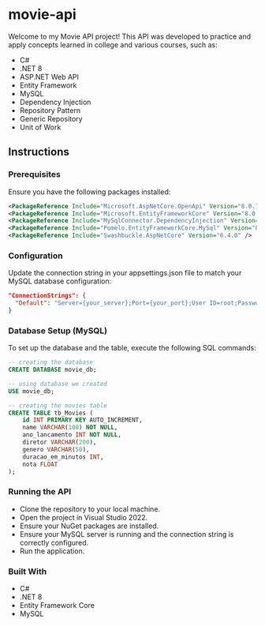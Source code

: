 
  <h1>movie-api</h1>
  <p>Welcome to my Movie API project! This API was developed to practice and apply concepts learned in college and various courses, such as:</p>
  
  * C#
  * .NET 8
  * ASP.NET Web API
  * Entity Framework
  * MySQL
  * Dependency Injection
  * Repository Pattern
  * Generic Repository
  * Unit of Work
  

## Instructions

### Prerequisites

Ensure you have the following packages installed:

```xml
<PackageReference Include="Microsoft.AspNetCore.OpenApi" Version="8.0.7" />
<PackageReference Include="Microsoft.EntityFrameworkCore" Version="8.0.7" />
<PackageReference Include="MySqlConnector.DependencyInjection" Version="2.3.6" />
<PackageReference Include="Pomelo.EntityFrameworkCore.MySql" Version="8.0.2" />
<PackageReference Include="Swashbuckle.AspNetCore" Version="6.4.0" />
```

### Configuration
Update the connection string in your appsettings.json file to match your MySQL database configuration:

```json
"ConnectionStrings": {
  "Default": "Server={your_server};Port={your_port};User ID=root;Password={your_password};Database=movie_db"
}
```

### Database Setup (MySQL)
To set up the database and the table, execute the following SQL commands:

```sql
-- creating the database
CREATE DATABASE movie_db;

-- using database we created
USE movie_db;

-- creating the movies table
CREATE TABLE tb_Movies (
    id INT PRIMARY KEY AUTO_INCREMENT,
    name VARCHAR(100) NOT NULL,
    ano_lancamento INT NOT NULL, 
    diretor VARCHAR(200),
    genero VARCHAR(50),
    duracao_em_minutos INT,
    nota FLOAT
);
```

### Running the API
* Clone the repository to your local machine.
* Open the project in Visual Studio 2022.
* Ensure your NuGet packages are installed.
* Ensure your MySQL server is running and the connection string is correctly configured.
* Run the application.

### Built With
* C#
* .NET 8
* Entity Framework Core
* MySQL

